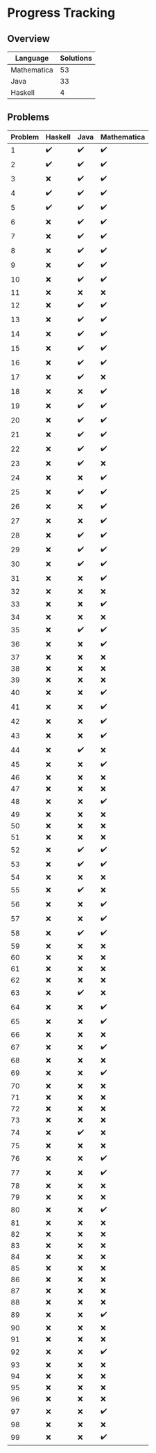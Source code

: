 # Progress Tracking

## Overview

|Language|Solutions|
|---|---|
|Mathematica|53|
|Java|33|
|Haskell|4|

## Problems
|Problem|Haskell|Java|Mathematica|
|---|---|---|---|
|1|✔️|✔️|✔️|
|2|✔️|✔️|✔️|
|3|❌|✔️|✔️|
|4|✔️|✔️|✔️|
|5|✔️|✔️|✔️|
|6|❌|✔️|✔️|
|7|❌|✔️|✔️|
|8|❌|✔️|✔️|
|9|❌|✔️|✔️|
|10|❌|✔️|✔️|
|11|❌|❌|❌|
|12|❌|✔️|✔️|
|13|❌|✔️|✔️|
|14|❌|✔️|✔️|
|15|❌|✔️|✔️|
|16|❌|✔️|✔️|
|17|❌|✔️|❌|
|18|❌|❌|✔️|
|19|❌|✔️|✔️|
|20|❌|✔️|✔️|
|21|❌|✔️|✔️|
|22|❌|✔️|✔️|
|23|❌|✔️|❌|
|24|❌|❌|✔️|
|25|❌|✔️|✔️|
|26|❌|❌|✔️|
|27|❌|❌|✔️|
|28|❌|✔️|✔️|
|29|❌|✔️|✔️|
|30|❌|✔️|✔️|
|31|❌|❌|✔️|
|32|❌|❌|❌|
|33|❌|❌|✔️|
|34|❌|❌|❌|
|35|❌|✔️|✔️|
|36|❌|❌|✔️|
|37|❌|❌|❌|
|38|❌|❌|❌|
|39|❌|❌|❌|
|40|❌|❌|✔️|
|41|❌|❌|✔️|
|42|❌|❌|✔️|
|43|❌|❌|✔️|
|44|❌|✔️|❌|
|45|❌|❌|✔️|
|46|❌|❌|❌|
|47|❌|❌|❌|
|48|❌|❌|✔️|
|49|❌|❌|❌|
|50|❌|❌|❌|
|51|❌|❌|❌|
|52|❌|✔️|✔️|
|53|❌|✔️|✔️|
|54|❌|❌|❌|
|55|❌|✔️|❌|
|56|❌|❌|✔️|
|57|❌|❌|✔️|
|58|❌|✔️|✔️|
|59|❌|❌|❌|
|60|❌|❌|❌|
|61|❌|❌|❌|
|62|❌|❌|❌|
|63|❌|✔️|❌|
|64|❌|❌|✔️|
|65|❌|❌|✔️|
|66|❌|❌|❌|
|67|❌|❌|✔️|
|68|❌|❌|❌|
|69|❌|❌|✔️|
|70|❌|❌|❌|
|71|❌|❌|❌|
|72|❌|❌|❌|
|73|❌|❌|❌|
|74|❌|✔️|❌|
|75|❌|❌|❌|
|76|❌|❌|✔️|
|77|❌|❌|✔️|
|78|❌|❌|❌|
|79|❌|❌|❌|
|80|❌|❌|✔️|
|81|❌|❌|❌|
|82|❌|❌|❌|
|83|❌|❌|❌|
|84|❌|❌|❌|
|85|❌|❌|❌|
|86|❌|❌|❌|
|87|❌|❌|❌|
|88|❌|❌|❌|
|89|❌|❌|✔️|
|90|❌|❌|❌|
|91|❌|❌|❌|
|92|❌|❌|✔️|
|93|❌|❌|❌|
|94|❌|❌|❌|
|95|❌|❌|❌|
|96|❌|❌|❌|
|97|❌|❌|✔️|
|98|❌|❌|❌|
|99|❌|❌|✔️|
